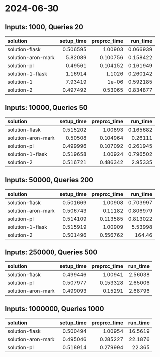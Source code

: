 # 2024-06-30

## Inputs: 1000, Queries 20

| solution           |   setup_time |   preproc_time |   run_time |
|:-------------------|-------------:|---------------:|-----------:|
| solution-flask     |     0.506595 |       1.00903  |   0.066939 |
| solution-aron-mark |     5.82089  |       0.100756 |   0.158422 |
| solution-pl        |     0.49561  |       0.104152 |   0.161949 |
| solution-1-flask   |     1.16914  |       1.1026   |   0.260142 |
| solution-1         |     7.93419  |       1e-06    |   0.592185 |
| solution-2         |     0.497492 |       0.53065  |   0.834877 |

## Inputs: 10000, Queries 50

| solution           |   setup_time |   preproc_time |   run_time |
|:-------------------|-------------:|---------------:|-----------:|
| solution-flask     |     0.515202 |       1.00893  |   0.165682 |
| solution-aron-mark |     0.50508  |       0.104964 |   0.26111  |
| solution-pl        |     0.499996 |       0.107092 |   0.261945 |
| solution-1-flask   |     0.519658 |       1.00924  |   0.796502 |
| solution-2         |     0.516721 |       0.486342 |   2.95335  |

## Inputs: 50000, Queries 200

| solution           |   setup_time |   preproc_time |   run_time |
|:-------------------|-------------:|---------------:|-----------:|
| solution-flask     |     0.501669 |       1.00908  |   0.703997 |
| solution-aron-mark |     0.506743 |       0.11182  |   0.806979 |
| solution-pl        |     0.514109 |       0.113585 |   0.813022 |
| solution-1-flask   |     0.515919 |       1.00909  |   5.53998  |
| solution-2         |     0.501496 |       0.556762 | 164.46     |

## Inputs: 250000, Queries 500

| solution           |   setup_time |   preproc_time |   run_time |
|:-------------------|-------------:|---------------:|-----------:|
| solution-flask     |     0.499446 |       1.00941  |    2.56038 |
| solution-pl        |     0.507977 |       0.153328 |    2.65006 |
| solution-aron-mark |     0.499093 |       0.15291  |    2.68796 |

## Inputs: 1000000, Queries 1000

| solution           |   setup_time |   preproc_time |   run_time |
|:-------------------|-------------:|---------------:|-----------:|
| solution-flask     |     0.500494 |       1.00954  |    16.5619 |
| solution-aron-mark |     0.495046 |       0.285227 |    22.1876 |
| solution-pl        |     0.518914 |       0.279994 |    22.365  |